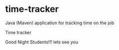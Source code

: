 # time-tracker
Java (Maven) application for tracking time on the job

Time tracker

Good Night Students!!!
lets see you 
